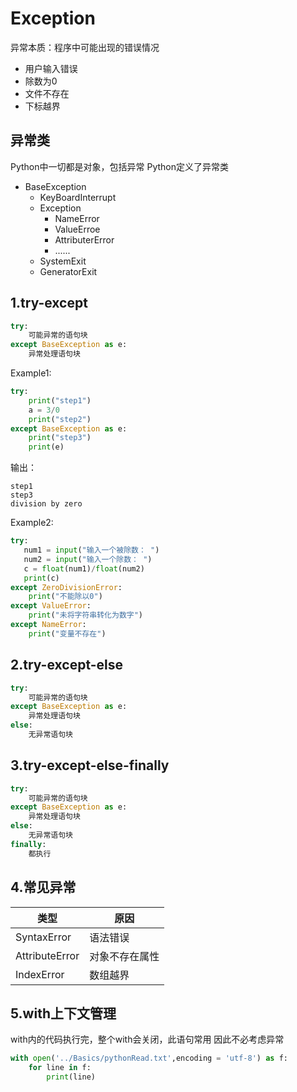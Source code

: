 # Exception

异常本质：程序中可能出现的错误情况

- 用户输入错误
- 除数为0
- 文件不存在
- 下标越界

## 异常类

Python中一切都是对象，包括异常
Python定义了异常类

* BaseException
  - KeyBoardInterrupt
  - Exception
    * NameError
    * ValueErroe
    * AttributerError
    * ......
  - SystemExit
  - GeneratorExit

## 1.try-except

```python
try:
    可能异常的语句块
except BaseException as e:
    异常处理语句块
```

Example1:

```python
try:
    print("step1")
    a = 3/0
    print("step2")
except BaseException as e:
    print("step3")
    print(e)
```

输出：

```
step1
step3
division by zero
```

Example2:

```python
try:
   num1 = input("输入一个被除数： ")
   num2 = input("输入一个除数： ")
   c = float(num1)/float(num2)
   print(c)
except ZeroDivisionError:
    print("不能除以0")
except ValueError:
    print("未将字符串转化为数字")
except NameError:
    print("变量不存在")
```

## 2.try-except-else

```python
try:
    可能异常的语句块
except BaseException as e:
    异常处理语句块
else:
    无异常语句块
```

## 3.try-except-else-finally

```python
try:
    可能异常的语句块
except BaseException as e:
    异常处理语句块
else:
    无异常语句块
finally:
    都执行
```

## 4.常见异常

| 类型           | 原因           |
| -------------- | -------------- |
| SyntaxError    | 语法错误       |
| AttributeError | 对象不存在属性 |
| IndexError     | 数组越界       |

## 5.with上下文管理

with内的代码执行完，整个with会关闭，此语句常用
因此不必考虑异常

```python
with open('../Basics/pythonRead.txt',encoding = 'utf-8') as f:
    for line in f:
        print(line)
```
